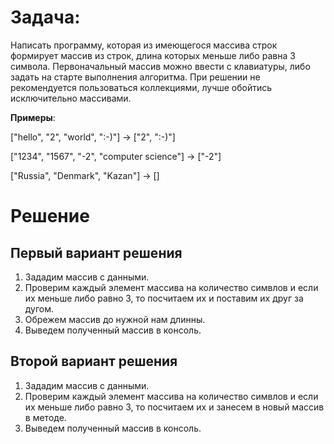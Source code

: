 # **Задача**:
Написать программу, которая из имеющегося массива строк формирует массив из строк, длина которых меньше либо равна 3 символа. Первоначальный массив можно ввести с клавиатуры, либо задать на старте выполнения алгоритма. При решении не рекомендуется пользоваться коллекциями, лучше обойтись исключительно массивами.

**Примеры**:

["hello", "2", "world", ":-)"] -> ["2", ":-)"]

["1234", "1567", "-2", "computer science"] -> ["-2"]

["Russia", "Denmark", "Kazan"] -> []

# Решение 
 ## Первый вариант решения
1. Зададим массив с данными.
2. Проверим каждый элемент массива на количество симвлов и если их меньше либо равно 3, то посчитаем их и поставим их друг за дугом.
3. Обрежем массив до нужной нам длинны.
4. Выведем полученный массив в консоль.

 ## Второй вариант решения
1. Зададим массив с данными.
2. Проверим каждый элемент массива на количество симвлов и если их меньше либо равно 3, то посчитаем их и занесем в новый массив в методе. 
3. Выведем полученный массив в консоль.